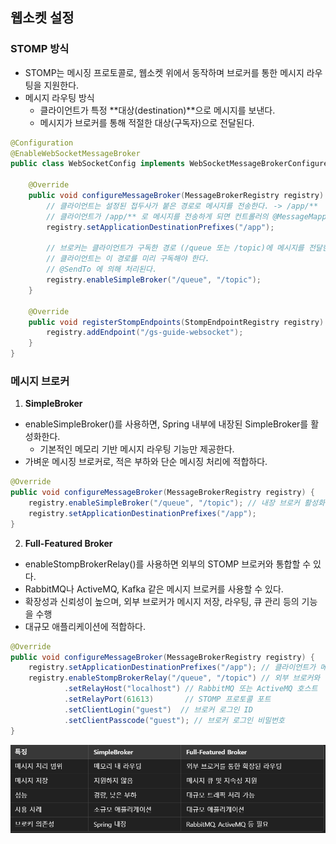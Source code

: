 ## 웹소켓 설정

### STOMP 방식
- STOMP는 메시징 프로토콜로, 웹소켓 위에서 동작하며 브로커를 통한 메시지 라우팅을 지원한다.
- 메시지 라우팅 방식
  - 클라이언트가 특정 **대상(destination)**으로 메시지를 보낸다.
  - 메시지가 브로커를 통해 적절한 대상(구독자)으로 전달된다.
```java
@Configuration
@EnableWebSocketMessageBroker
public class WebSocketConfig implements WebSocketMessageBrokerConfigurer {

    @Override
    public void configureMessageBroker(MessageBrokerRegistry registry) {
        // 클라이언트는 설정된 접두사가 붙은 경로로 메시지를 전송한다. -> /app/**
        // 클라이언트가 /app/** 로 메시지를 전송하게 되면 컨트롤러의 @MessageMapping에 의해 처리된다.
        registry.setApplicationDestinationPrefixes("/app");

        // 브로커는 클라이언트가 구독한 경로 (/queue 또는 /topic)에 메시지를 전달한다.
        // 클라이언트는 이 경로를 미리 구독해야 한다.
        // @SendTo 에 의해 처리된다.
        registry.enableSimpleBroker("/queue", "/topic");
    }

    @Override
    public void registerStompEndpoints(StompEndpointRegistry registry) {
        registry.addEndpoint("/gs-guide-websocket");
    }
}
```
### 메시지 브로커
1. **SimpleBroker**
- enableSimpleBroker()를 사용하면, Spring 내부에 내장된 SimpleBroker를 활성화한다.
  - 기본적인 메모리 기반 메시지 라우팅 기능만 제공한다.
- 가벼운 메시징 브로커로, 적은 부하와 단순 메시징 처리에 적합하다.
```java
@Override
public void configureMessageBroker(MessageBrokerRegistry registry) {
    registry.enableSimpleBroker("/queue", "/topic"); // 내장 브로커 활성화
    registry.setApplicationDestinationPrefixes("/app");
}
```

2. **Full-Featured Broker**
- enableStompBrokerRelay()를 사용하면 외부의 STOMP 브로커와 통합할 수 있다. 
- RabbitMQ나 ActiveMQ, Kafka 같은 메시지 브로커를 사용할 수 있다.
- 확장성과 신뢰성이 높으며, 외부 브로커가 메시지 저장, 라우팅, 큐 관리 등의 기능을 수행
- 대규모 애플리케이션에 적합하다.
```java
@Override
public void configureMessageBroker(MessageBrokerRegistry registry) {
    registry.setApplicationDestinationPrefixes("/app"); // 클라이언트가 메시지를 보낼 경로
    registry.enableStompBrokerRelay("/queue", "/topic") // 외부 브로커와 연결
            .setRelayHost("localhost") // RabbitMQ 또는 ActiveMQ 호스트
            .setRelayPort(61613)       // STOMP 프로토콜 포트
            .setClientLogin("guest")  // 브로커 로그인 ID
            .setClientPasscode("guest"); // 브로커 로그인 비밀번호
}
```
![img.png](img/messagebroker.png)
